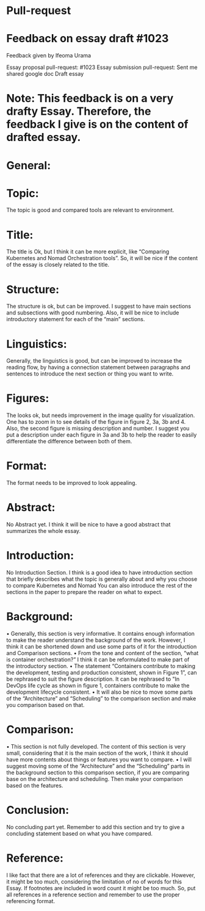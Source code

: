 # Pull-request #

# Feedback on essay draft #1023

Feedback given by Ifeoma Urama

Essay proposal pull-request: #1023
Essay submission pull-request: Sent me shared google doc Draft essay

# Note: This feedback is on a very drafty Essay. Therefore, the feedback I give is on the content of drafted essay.

# General:
# Topic: 
The topic is good and compared tools are relevant to environment.
# Title:
The title is Ok, but I think it can be more explicit, like “Comparing Kubernetes and Nomad Orchestration tools”. So, it will be nice if the content of the essay is closely related to the title.
# Structure: 
The structure is ok, but can be improved. I suggest to have main sections and subsections with good numbering. Also, it will be nice to include introductory statement for each of the “main” sections.
# Linguistics:
Generally, the linguistics is good, but can be improved to increase the reading flow, by having a connection statement between paragraphs and sentences to introduce the next section or thing you want to write.
# Figures:
The looks ok, but needs improvement in the image quality for visualization. One has to zoom in to see details of the figure in figure 2, 3a, 3b and 4. Also, the second figure is missing description and number.
I suggest you put a description under each figure in 3a and 3b to help the reader to easily differentiate the difference between both of them.
# Format: 
The format needs to be improved to look appealing.

# Abstract:
No Abstract yet. I think it will be nice to have a good abstract that summarizes the whole essay.

# Introduction:
No Introduction Section. I think is a good idea to have introduction section that briefly describes what the topic is generally about and why you choose to compare Kubernetes and Nomad You can also introduce the rest of the sections in the paper to prepare the reader on what to expect.

# Background:
• Generally, this section is very informative. It contains enough information to make the reader understand the background of the work. However, I think it can be shortened down and use some parts of it for the introduction and Comparison sections.
• From the tone and content of the section, “what is container orchestration?” I think it can be reformulated to make part of the introductory section.
• The statement “Containers contribute to making the development, testing and production consistent, shown in Figure 1”, can be rephrased to suit the figure description. It can be rephrased to "In DevOps life cycle as shown in figure 1, containers contribute to make the development lifecycle consistent.
• It will also be nice to move some parts of the “Architecture” and “Scheduling” to the comparison section and make you comparison based on that.

# Comparison:
• This section is not fully developed. The content of this section is very small, considering that it is the main section of the work, I think it should have more contents about things or features you want to compare.
• I will suggest moving some of the “Architecture” and the “Scheduling” parts in the background section to this comparison section, if you are comparing base on the architecture and scheduling. Then make your comparison based on the features.

# Conclusion:
No concluding part yet. Remember to add this section and try to give a concluding statement based on what you have compared.

# Reference:
I like fact that there are a lot of references and they are clickable. However, it might be too much, considering the limitation of no of words for this Essay.
If footnotes are included in word count it might be too much. So, put all references in a reference section and remember to use the proper referencing format.
